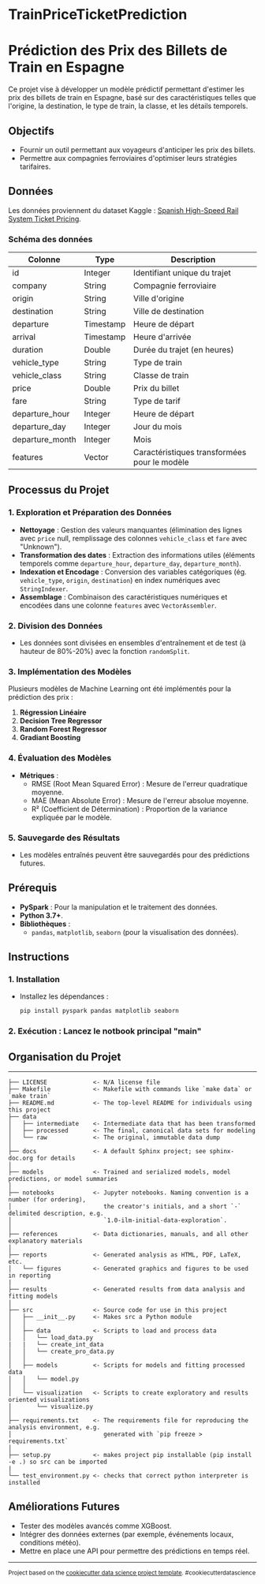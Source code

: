 TrainPriceTicketPrediction
==============================
# Prédiction des Prix des Billets de Train en Espagne

Ce projet vise à développer un modèle prédictif permettant d'estimer les prix des billets de train en Espagne, basé sur des caractéristiques telles que l'origine, la destination, le type de train, la classe, et les détails temporels.

## Objectifs
- Fournir un outil permettant aux voyageurs d'anticiper les prix des billets.
- Permettre aux compagnies ferroviaires d'optimiser leurs stratégies tarifaires.

## Données
Les données proviennent du dataset Kaggle : [Spanish High-Speed Rail System Ticket Pricing](https://www.kaggle.com/datasets/thegurusteam/spanish-high-speed-rail-system-ticket-pricing/).

### Schéma des données
| Colonne            | Type        | Description                             |
|--------------------|-------------|-----------------------------------------|
| id                 | Integer     | Identifiant unique du trajet            |
| company            | String      | Compagnie ferroviaire                  |
| origin             | String      | Ville d'origine                        |
| destination        | String      | Ville de destination                   |
| departure          | Timestamp   | Heure de départ                       |
| arrival            | Timestamp   | Heure d'arrivée                       |
| duration           | Double      | Durée du trajet (en heures)            |
| vehicle_type       | String      | Type de train                          |
| vehicle_class      | String      | Classe de train                        |
| price              | Double      | Prix du billet                         |
| fare               | String      | Type de tarif                          |
| departure_hour     | Integer     | Heure de départ                       |
| departure_day      | Integer     | Jour du mois                           |
| departure_month    | Integer     | Mois                                   |
| features           | Vector      | Caractéristiques transformées pour le modèle |

## Processus du Projet

### 1. Exploration et Préparation des Données
- **Nettoyage** : Gestion des valeurs manquantes (élimination des lignes avec `price` null, remplissage des colonnes `vehicle_class` et `fare` avec "Unknown").
- **Transformation des dates** : Extraction des informations utiles (éléments temporels comme `departure_hour`, `departure_day`, `departure_month`).
- **Indexation et Encodage** : Conversion des variables catégoriques (ég. `vehicle_type`, `origin`, `destination`) en index numériques avec `StringIndexer`.
- **Assemblage** : Combinaison des caractéristiques numériques et encodées dans une colonne `features` avec `VectorAssembler`.

### 2. Division des Données
- Les données sont divisées en ensembles d'entraînement et de test (à hauteur de 80%-20%) avec la fonction `randomSplit`.

### 3. Implémentation des Modèles
Plusieurs modèles de Machine Learning ont été implémentés pour la prédiction des prix :

1. **Régression Linéaire**
2. **Decision Tree Regressor**
3. **Random Forest Regressor**
4. **Gradiant Boosting**


### 4. Évaluation des Modèles
- **Métriques** :
  - RMSE (Root Mean Squared Error) : Mesure de l'erreur quadratique moyenne.
  - MAE (Mean Absolute Error) : Mesure de l'erreur absolue moyenne.
  - R² (Coefficient de Détermination) : Proportion de la variance expliquée par le modèle.

### 5. Sauvegarde des Résultats
- Les modèles entraînés peuvent être sauvegardés pour des prédictions futures.

## Prérequis
- **PySpark** : Pour la manipulation et le traitement des données.
- **Python 3.7+**.
- **Bibliothèques** :
  - `pandas`, `matplotlib`, `seaborn` (pour la visualisation des données).

## Instructions

### 1. Installation
- Installez les dépendances :
  ```bash
  pip install pyspark pandas matplotlib seaborn
  ```

### 2. Exécution : Lancez le notbook principal "main" 


## Organisation du Projet
------------

    ├── LICENSE             <- N/A license file
    ├── Makefile            <- Makefile with commands like `make data` or `make train`
    ├── README.md           <- The top-level README for individuals using this project
    ├── data
    │   ├── intermediate    <- Intermediate data that has been transformed
    │   ├── processed       <- The final, canonical data sets for modeling
    │   └── raw             <- The original, immutable data dump
    │
    ├── docs                <- A default Sphinx project; see sphinx-doc.org for details
    │
    ├── models              <- Trained and serialized models, model predictions, or model summaries
    │
    ├── notebooks           <- Jupyter notebooks. Naming convention is a number (for ordering),
    │                          the creator's initials, and a short `-` delimited description, e.g.
    │                          `1.0-ilm-initial-data-exploration`.
    │
    ├── references          <- Data dictionaries, manuals, and all other explanatory materials
    │
    ├── reports             <- Generated analysis as HTML, PDF, LaTeX, etc.
    │   └── figures         <- Generated graphics and figures to be used in reporting
    |
    ├── results             <- Generated results from data analysis and fitting models
    │
    ├── src                 <- Source code for use in this project
    │   ├── __init__.py     <- Makes src a Python module
    │   │
    │   ├── data            <- Scripts to load and process data
    │   │   └── load_data.py
    |   |   └── create_int_data
    │   │   └── create_pro_data.py
    │   │
    │   ├── models          <- Scripts for models and fitting processed data
    │   │   └── model.py
    │   │
    │   └── visualization   <- Scripts to create exploratory and results oriented visualizations
    │       └── visualize.py
    │
    ├── requirements.txt    <- The requirements file for reproducing the analysis environment, e.g.
    │                          generated with `pip freeze > requirements.txt`
    │
    ├── setup.py            <- makes project pip installable (pip install -e .) so src can be imported
    |
    └── test_environment.py <- checks that correct python interpreter is installed

## Améliorations Futures
- Tester des modèles avancés comme XGBoost.
- Intégrer des données externes (par exemple, événements locaux, conditions météo).
- Mettre en place une API pour permettre des prédictions en temps réel.

--------

<p><small>Project based on the <a target="_blank" href="https://drivendata.github.io/cookiecutter-data-science/">cookiecutter data science project template</a>. #cookiecutterdatascience</small></p>
